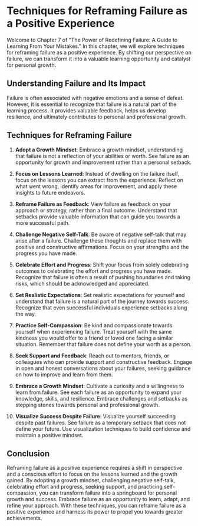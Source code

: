 Techniques for Reframing Failure as a Positive Experience
====================================================================

Welcome to Chapter 7 of "The Power of Redefining Failure: A Guide to Learning From Your Mistakes." In this chapter, we will explore techniques for reframing failure as a positive experience. By shifting our perspective on failure, we can transform it into a valuable learning opportunity and catalyst for personal growth.

**Understanding Failure and Its Impact**
----------------------------------------

Failure is often associated with negative emotions and a sense of defeat. However, it is essential to recognize that failure is a natural part of the learning process. It provides valuable feedback, helps us develop resilience, and ultimately contributes to personal and professional growth.

**Techniques for Reframing Failure**
------------------------------------

1. **Adopt a Growth Mindset**: Embrace a growth mindset, understanding that failure is not a reflection of your abilities or worth. See failure as an opportunity for growth and improvement rather than a personal setback.

2. **Focus on Lessons Learned**: Instead of dwelling on the failure itself, focus on the lessons you can extract from the experience. Reflect on what went wrong, identify areas for improvement, and apply these insights to future endeavors.

3. **Reframe Failure as Feedback**: View failure as feedback on your approach or strategy, rather than a final outcome. Understand that setbacks provide valuable information that can guide you towards a more successful path.

4. **Challenge Negative Self-Talk**: Be aware of negative self-talk that may arise after a failure. Challenge these thoughts and replace them with positive and constructive affirmations. Focus on your strengths and the progress you have made.

5. **Celebrate Effort and Progress**: Shift your focus from solely celebrating outcomes to celebrating the effort and progress you have made. Recognize that failure is often a result of pushing boundaries and taking risks, which should be acknowledged and appreciated.

6. **Set Realistic Expectations**: Set realistic expectations for yourself and understand that failure is a natural part of the journey towards success. Recognize that even successful individuals experience setbacks along the way.

7. **Practice Self-Compassion**: Be kind and compassionate towards yourself when experiencing failure. Treat yourself with the same kindness you would offer to a friend or loved one facing a similar situation. Remember that failure does not define your worth as a person.

8. **Seek Support and Feedback**: Reach out to mentors, friends, or colleagues who can provide support and constructive feedback. Engage in open and honest conversations about your failures, seeking guidance on how to improve and learn from them.

9. **Embrace a Growth Mindset**: Cultivate a curiosity and a willingness to learn from failure. See each failure as an opportunity to expand your knowledge, skills, and resilience. Embrace challenges and setbacks as stepping stones towards personal and professional growth.

10. **Visualize Success Despite Failure**: Visualize yourself succeeding despite past failures. See failure as a temporary setback that does not define your future. Use visualization techniques to build confidence and maintain a positive mindset.

**Conclusion**
--------------

Reframing failure as a positive experience requires a shift in perspective and a conscious effort to focus on the lessons learned and the growth gained. By adopting a growth mindset, challenging negative self-talk, celebrating effort and progress, seeking support, and practicing self-compassion, you can transform failure into a springboard for personal growth and success. Embrace failure as an opportunity to learn, adapt, and refine your approach. With these techniques, you can reframe failure as a positive experience and harness its power to propel you towards greater achievements.
